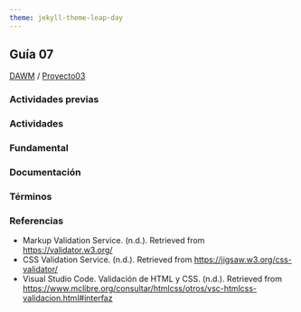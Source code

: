 ```yaml
---
theme: jekyll-theme-leap-day
---
```


## Guía 07

[DAWM](/DAWM/) / [Proyecto03](/DAWM/proyectos/2023/proyecto03)

### Actividades previas

### Actividades

### Fundamental

### Documentación

### Términos

### Referencias

* Markup Validation Service. (n.d.). Retrieved from https://validator.w3.org/
* CSS Validation Service. (n.d.). Retrieved from https://jigsaw.w3.org/css-validator/
* Visual Studio Code. Validación de HTML y CSS. (n.d.). Retrieved from https://www.mclibre.org/consultar/htmlcss/otros/vsc-htmlcss-validacion.html#interfaz
